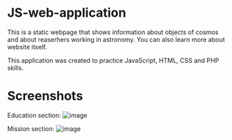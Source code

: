 # JS-web-application

This is a static webpage that shows information about objects of cosmos and about reaserhers working in astronomy. You can also learn more about website itself.

This application was created to practice JavaScript, HTML, CSS and PHP skills.


# Screenshots

Education section:
![image](https://user-images.githubusercontent.com/109473854/197022761-93f4d75b-323a-435d-961b-dc873e5b115c.png)

Mission section:
![image](https://user-images.githubusercontent.com/109473854/197023083-21425d28-6dfa-457f-b65f-5e73fbbdf3a5.png)

